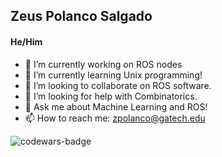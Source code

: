 ## Zeus Polanco Salgado
#### He/Him

- 🔭 I’m currently working on ROS nodes
- 🌱 I’m currently learning Unix programming!
- 👯 I’m looking to collaborate on ROS software.
- 🤔 I’m looking for help with Combinatorics.
- 💬 Ask me about Machine Learning and ROS!
- 📫 How to reach me: zpolanco@gatech.edu

![codewars-badge](https://www.codewars.com/users/surety_/badges/large)
